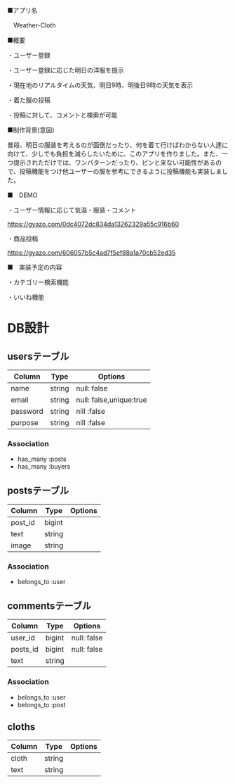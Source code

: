 ■アプリ名

　Weather-Cloth
 
■概要

 ・ユーザー登録
 
 ・ユーザー登録に応じた明日の洋服を提示
 
 ・現在地のリアルタイムの天気、明日9時、明後日9時の天気を表示
 
 ・着た服の投稿
  
 ・投稿に対して、コメントと検索が可能
  
■制作背景(意図)

  普段、明日の服装を考えるのが面倒だったり、何を着て行けばわからない人達に向けて、少しでも負担を減らしたいために、このアプリを作りました。また、一つ提示されただけでは、ワンパターンだったり、ピンと来ない可能性があるので、投稿機能をつけ他ユーザーの服を参考にできるように投稿機能も実装しました。
  
■　DEMO

 ・ユーザー情報に応じて気温・服装・コメント
 
 https://gyazo.com/0dc4072dc834da13262329a55c916b60
 
 ・商品投稿
 
 https://gyazo.com/606057b5c4ad7f5ef88a1a70cb52ed35

■　実装予定の内容

  ・カテゴリー検索機能
  
  ・いいね機能
  

# DB設計
## usersテーブル
|Column|Type|Options|
|------|----|-------|
|name|string|null: false|
|email|string|null: false,unique:true|
|password|string|nill :false|
|purpose|string|nill :false|

### Association
- has_many :posts
- has_many :buyers


## postsテーブル
|Column|Type|Options|
|------|----|-------|
|post_id|bigint||
|text|string||
|image|string||
### Association
- belongs_to :user


## commentsテーブル
|Column|Type|Options|
|------|----|-------|
|user_id|bigint|null: false|
|posts_id|bigint|null: false|
|text|string||
### Association
- belongs_to :user
- belongs_to :post


## cloths
|Column|Type|Options|
|------|----|-------|
|cloth|string||
|text|string||

